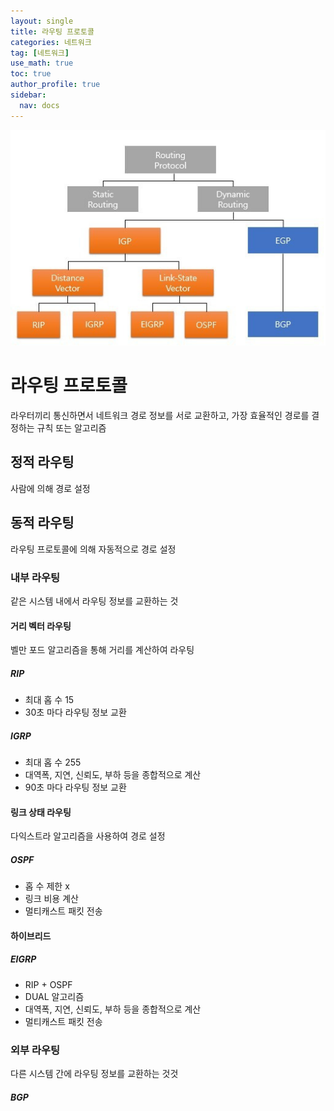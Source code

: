 ```yaml
---
layout: single
title: 라우팅 프로토콜
categories: 네트워크
tag: [네트워크]
use_math: true
toc: true
author_profile: true
sidebar:
  nav: docs
---
```


![png](/assets/images/os/routingProtocol.png)

# 라우팅 프로토콜

라우터끼리 통신하면서 네트워크 경로 정보를 서로 교환하고, 가장 효율적인 경로를 결정하는 규칙 또는 알고리즘

## 정적 라우팅

사람에 의해 경로 설정

## 동적 라우팅

라우팅 프로토콜에 의해 자동적으로 경로 설정

### 내부 라우팅

같은 시스템 내에서 라우팅 정보를 교환하는 것

#### 거리 벡터 라우팅

벨만 포드 알고리즘을 통해 거리를 계산하여 라우팅

##### RIP

- 최대 홉 수 15
- 30초 마다 라우팅 정보 교환

##### IGRP

- 최대 홉 수 255
- 대역폭, 지연, 신뢰도, 부하 등을 종합적으로 계산
- 90초 마다 라우팅 정보 교환

#### 링크 상태 라우팅

다익스트라 알고리즘을 사용하여 경로 설정

##### OSPF

- 홉 수 제한 x
- 링크 비용 계산
- 멀티캐스트 패킷 전송

#### 하이브리드

##### EIGRP

- RIP + OSPF
- DUAL 알고리즘
- 대역폭, 지연, 신뢰도, 부하 등을 종합적으로 계산
- 멀티캐스트 패킷 전송

### 외부 라우팅

다른 시스템 간에 라우팅 정보를 교환하는 것것

##### BGP
